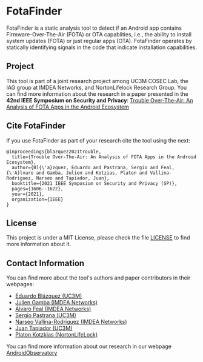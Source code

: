 # FotaFinder
FotaFinder is a static analysis tool to detect if an Android app contains Firmware-Over-The-Air (FOTA) or OTA capablities, i.e., the ability to install system updates (FOTA) or just regular apps (OTA). FotaFinder operates by statically identifying signals in the code that indicate installation capabilities.

## Project

This tool is part of a joint research project among UC3M COSEC Lab, the IAG group at IMDEA Networks, and NortonLifelock Research Group. You can find more information about the research in a paper presented in the **42nd IEEE Symposium on Security and Privacy**: [Trouble Over-The-Air: An Analysis of FOTA Apps in the Android Ecosystem](https://dspace.networks.imdea.org/bitstream/handle/20.500.12761/957/conference-proceeding.pdf)

## Cite FotaFinder

If you use FotaFinder as part of your research cite the tool using the next:

```
@inproceedings{blazquez2021trouble,
  title={Trouble Over-The-Air: An Analysis of FOTA Apps in the Android Ecosystem},
  author={Bl{\'a}zquez, Eduardo and Pastrana, Sergio and Feal, {\'A}lvaro and Gamba, Julien and Kotzias, Platon and Vallina-Rodriguez, Narseo and Tapiador, Juan},
  booktitle={2021 IEEE Symposium on Security and Privacy (SP)},
  pages={1606--1622},
  year={2021},
  organization={IEEE}
}
```

## License

This project is under a MIT License, please check the file [LICENSE](./LICENSE) to find more information about it.

## Contact Information

You can find more about the tool's authors and paper contributors in their webpages:

* [Eduardo Blázquez (UC3M)](https://k0deless.github.io/bios/fare9/)
* [Julien Gamba (IMDEA Networks)](https://jgamba.eu/)
* [Álvaro Feal (IMDEA Networks)](https://networks.imdea.org/team/imdea-networks-team/people/alvaro-feal/)
* [Sergio Pastrana (UC3M)](https://spastrana.github.io/)
* [Narseo Vallina-Rodriguez (IMDEA Networks)](https://networks.imdea.org/team/imdea-networks-team/people/narseo-vallina-rodriguez/)
* [Juan Tapiador (UC3M)](https://0xjet.github.io/)
* [Platon Kotzkias (NortonLifeLock)](https://www.nortonlifelock.com/es/es/research-labs/researchers/platon-kotzias/)

You can find more information about our research in our webpage [AndroidObservatory](https://androidobservatory.com/home)
